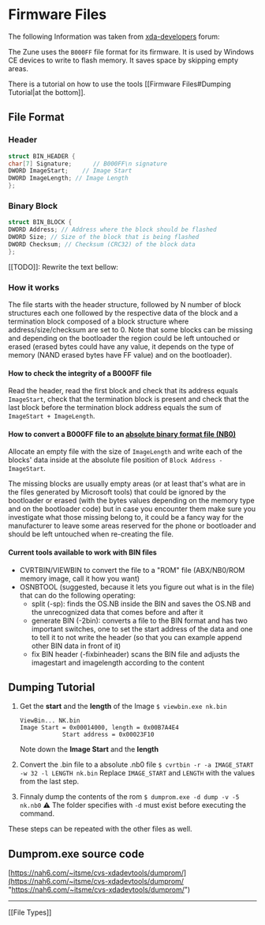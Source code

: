 # Firmware Files
The following Information was taken from [xda-developers](https://forum.xda-developers.com/t/the-b000ff-bin-format-detailed.801167/) forum:

The Zune uses the ``B000FF`` file format for its firmware. It is used by Windows CE devices to write to flash memory. It saves space by skipping empty areas.

There is a tutorial on how to use the tools [[Firmware Files#Dumping Tutorial|at the bottom]].

## File Format
### Header
```cpp
struct BIN_HEADER {
char[7] Signature;      // B000FF\n signature	
DWORD ImageStart;    // Image Start
DWORD ImageLength; // Image Length
};
```

### Binary Block
```cpp
struct BIN_BLOCK {
DWORD Address; // Address where the block should be flashed
DWORD Size; // Size of the block that is being flashed
DWORD Checksum; // Checksum (CRC32) of the block data
};
```

[[TODO]]: Rewrite the text bellow:

### How it works
The file starts with the header structure, followed by N number of block structures each one followed by the respective data of the block and a termination block composed of a block structure where address/size/checksum are set to 0. Note that some blocks can be missing and depending on the bootloader the region could be left untouched or erased (erased bytes could have any value, it depends on the type of memory (NAND erased bytes have FF value) and on the bootloader).  
  
#### How to check the integrity of a B000FF file
Read the header, read the first block and check that its address equals ``ImageStart``, check that the termination block is present and check that the last block before the termination block address equals the sum of ``ImageStart + ImageLength``.  
  
#### How to convert a B000FF file to an [absolute binary format file (NB0)](http://msdn.microsoft.com/en-us/library/aa448347.aspx) 
Allocate an empty file with the size of ``ImageLength`` and write each of the blocks' data inside at the absolute file position of ``Block Address - ImageStart``.  
  
The missing blocks are usually empty areas (or at least that's what are in the files generated by Microsoft tools) that could be ignored by the bootloader or erased (with the bytes values depending on the memory type and on the bootloader code) but in case you encounter them make sure you investigate what those missing belong to, it could be a fancy way for the manufacturer to leave some areas reserved for the phone or bootloader and should be left untouched when re-creating the file.  
  
#### Current tools available to work with BIN files
-   CVRTBIN/VIEWBIN to convert the file to a "ROM" file (ABX/NB0/ROM memory image, call it how you want)
-   OSNBTOOL (suggested, because it lets you figure out what is in the file) that can do the following operating:
    -   split (-sp): finds the OS.NB inside the BIN and saves the OS.NB and the unrecognized data that comes before and after it
    -   generate BIN (-2bin): converts a file to the BIN format and has two important switches, one to set the start address of the data and one to tell it to not write the header (so that you can example append other BIN data in front of it)
    -   fix BIN header (-fixbinheader) scans the BIN file and adjusts the imagestart and imagelength according to the content

## Dumping Tutorial
1. Get the **start** and the **length** of the Image 
	``$ viewbin.exe nk.bin``

	```shell
	ViewBin... NK.bin
	Image Start = 0x00014000, length = 0x00B7A4E4
                Start address = 0x00023F10
	```
	Note down the **Image Start** and the **length**

2. Convert the .bin file to a absolute .nb0 file
	``$ cvrtbin -r -a IMAGE_START -w 32 -l LENGTH nk.bin``
	Replace ``IMAGE_START`` and ``LENGTH`` with the values from the last step.

3. Finnaly dump the contents of the rom
	``$ dumprom.exe -d dump -v -5 nk.nb0``
	⚠️ The folder specifies with ``-d`` must exist before executing the command. 

These steps can be repeated with the other files as well.

## Dumprom.exe source code
[https://nah6.com/~itsme/cvs-xdadevtools/dumprom/](https://nah6.com/~itsme/cvs-xdadevtools/dumprom/ "https://nah6.com/~itsme/cvs-xdadevtools/dumprom/")

---
[[File Types]]